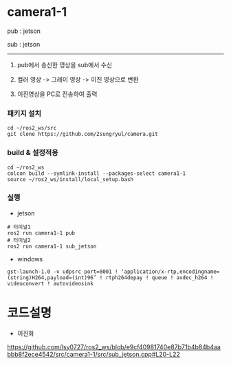 # camera1-1

pub : jetson

sub : jetson

-----

1) pub에서 송신한 영상을 sub에서 수신

2) 컬러 영상 -> 그레이 영상 -> 이진 영상으로 변환

3) 이진영상을 PC로 전송하여 출력

### 패키지 설치
```
cd ~/ros2_ws/src
git clone https://github.com/2sungryul/camera.git
```

### build & 설정적용
```
cd ~/ros2_ws
colcon build --symlink-install --packages-select camera1-1
source ~/ros2_ws/install/local_setup.bash
```

### 실행

- jetson
```
# 터미널1
ros2 run camera1-1 pub
# 터미널2
ros2 run camera1-1 sub_jetson
```
- windows
```
gst-launch-1.0 -v udpsrc port=8001 ! ‘application/x-rtp,encodingname=(string)H264,payload=(int)96’ ! rtph264depay ! queue ! avdec_h264 ! videoconvert ! autovideosink
```



#  코드설명

- 이진화

https://github.com/lsy0727/ros2_ws/blob/e9cf40981740e87b71b4b84b4aabbb8f2ece4542/src/camera1-1/src/sub_jetson.cpp#L20-L22
